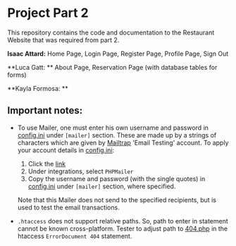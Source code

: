 # Project Part 2
This repository contains the code and documentation to the Restaurant Website that was required from part 2.

**Isaac Attard:**   Home Page, Login Page, Register Page, Profile Page, Sign Out

**Luca Gatt: **     About Page, Reservation Page (with database tables for forms)

**Kayla Formosa: **

## Important notes:
- To use Mailer, one must enter his own username and password in [config.ini](config.ini) under `[mailer]` section. These are made up by a strings of characters which are given by [Mailtrap](mailtrap.io/inboxes) 'Email Testing' account. To apply your account details in [config.ini](config.ini):
   1. Click the [link](mailtrap.io/inboxes)
   2. Under integrations, select `PHPMailer`
   3. Copy the username and password (with the single quotes) in [config.ini](config.ini) under `[mailer]` section, where specified.
  
  Note that this Mailer does not send to the specified recipients, but is used to test the email transactions.
- `.htaccess` does not support relative paths. So, path to enter in statement cannot be known cross-platform. Tester to adjust path to [404.php](404.php) in the htaccess `ErrorDocument 404` statement.
